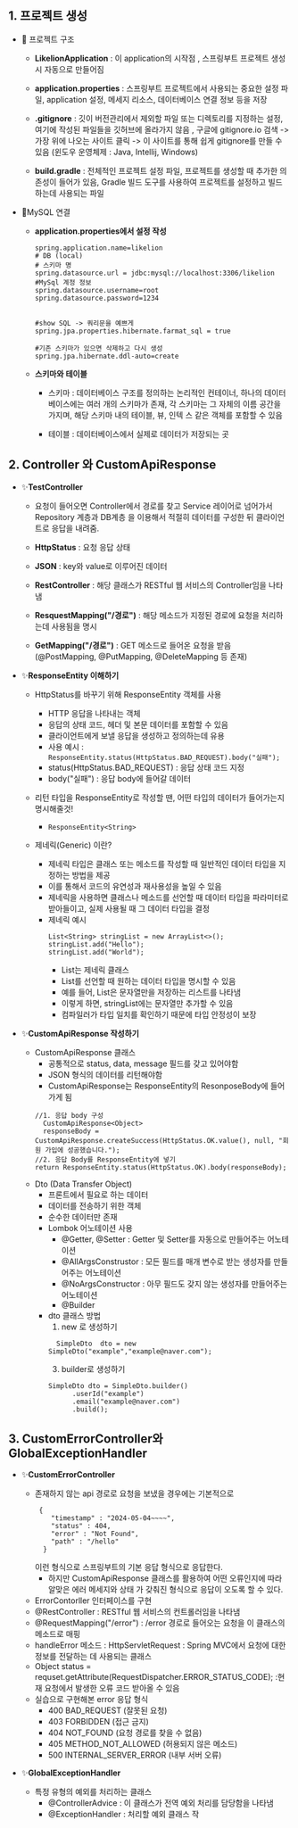 ## 1. 프로젝트 생성 
- 📁 프로젝트 구조
  - **LikelionApplication** : 이 application의 시작점 , 스프링부트 프로젝트 생성 시 자동으로 만들어짐
 
  - **application.properties** : 스프링부트 프로젝트에서 사용되는 중요한 설정 파일, application 설정, 메세지 리소스, 데이터베이스 연결 정보 등을 저장
 
  - **.gitignore** : 깃이 버전관리에서 제외할 파일 또는 디렉토리를 지정하는 설정, 여기에 작성된 파일들을 깃허브에 올라가지 않음 , 구글에 gitignore.io 검색 -> 가장 위에 나오는 사이트 클릭 -> 이 사이트를 통해 쉽게 gitignore를 만들 수 있음 (윈도우 운영체제 : Java, Intellij, Windows)
 
  - **build.gradle** : 전체적인 프로젝트 설정 파일, 프로젝트를 생성할 때 추가한 의존성이 들어가 있음, Gradle 빌드 도구를 사용하여 프로젝트를 설정하고 빌드하는데 사용되는 파일
 
- 📄MySQL 연결
  - **application.properties에서 설정 작성**
    ```
    spring.application.name=likelion
    # DB (local)
    # 스키마 명
    spring.datasource.url = jdbc:mysql://localhost:3306/likelion  
    #MySql 계정 정보
    spring.datasource.username=root
    spring.datasource.password=1234
    
    
    #show SQL -> 쿼리문을 예쁘게
    spring.jpa.properties.hibernate.farmat_sql = true
    
    #기존 스키마가 있으면 삭제하고 다시 생성
    spring.jpa.hibernate.ddl-auto=create
    ```
  - **스키마와 테이블**
    - 스키마 : 데이터베이스 구조를 정의하는 논리적인 컨테이너, 하나의 데이터베이스에는 여러 개의        스키마가 존재, 각 스키마는 그 자체의 이름 공간을 가지며, 해당 스키마 내의 테이블, 뷰, 인텍        스 같은 객체를 포함할 수 있음
   
    - 테이블 : 데이터베이스에서 실제로 데이터가 저장되는 곳

   
## 2. Controller 와 CustomApiResponse
- ✨**TestController**
  - 요청이 들어오면 Controller에서 경로를 찾고 Service 레이어로 넘어가서 Repository 계층과 DB계층     을 이용해서 적절히 데이터를 구성한 뒤 클라이언트로 응답을 내려줌.
    
  - **HttpStatus** : 요청 응답 상태
    
  - **JSON** : key와 value로 이루어진 데이터
    
  - **RestController** : 해당 클래스가 RESTful 웹 서비스의 Controller임을 나타냄
 
  - **ResquestMapping("/경로")** : 해당 메소드가 지정된 경로에 요청을 처리하는데 사용됨을 명시
 
  - **GetMapping("/경로")** : GET 메소드로 들어온 요청을 받음 (@PostMapping, @PutMapping, @DeleteMapping 등 존재)
- ✨**ResponseEntity 이해하기**
    - HttpStatus를 바꾸기 위해 ResponseEntity 객체를 사용
        - HTTP 응답을 나타내는 객체
        - 응답의 상태 코드, 헤더 및 본문 데이터를 포함할 수 있음
        - 클라이언트에게 보낼 응답을 생성하고 정의하는데 유용
        - 사용 예시 : ``` ResponseEntity.status(HttpStatus.BAD_REQUEST).body("실패"); ```
        - status(HttpStatus.BAD_REQUEST) : 응답 상태 코드 지정
        - body("실패") : 응답 body에 들어갈 데이터
          
    - 리턴 타입을 ResponseEntity로 작성할 땐, 어떤 타입의 데이터가 들어가는지 명시해줄것!
      - ``` ResponseEntity<String> ```
        
    - 제네릭(Generic) 이란?
       - 제네릭 타입은 클래스 또는 메소드를 작성할 때 일반적인 데이터 타입을 지정하는 방법을 제공
       - 이를 통해서 코드의 유연성과 재사용성을 높일 수 있음
       - 제네릭을 사용하면 클래스나 메소드를 선언할 때 데이터 타입을 파라미터로 받아들이고, 실제           사용될 때 그 데이터 타입을 결정
       - 제네릭 예시
         ```
         List<String> stringList = new ArrayList<>();
         stringList.add("Hello");
         stringList.add("World");
         ```
         - List는 제네릭 클래스
         - List를 선언할 때 원하는 데이터 타입을 명시할 수 있음
         - 예를 들어, List<String>은 문자열만을 저장하는 리스트를 나타냄
         - 이렇게 하면, stringList에는 문자열만 추가할 수 있음
         - 컴파일러가 타입 일치를 확인하기 때문에 타입 안정성이 보장

- ✨**CustomApiResponse 작성하기**
    - CustomApiResponse 클래스
        - 공통적으로 status, data, message 필드를 갖고 있어야함
        - JSON 형식의 데이터를 리턴해야함
        - CustomApiResponse는 ResponseEntity의 ResonposeBody에 들어가게 됨
        ```
        //1. 응답 body 구성
          CustomApiResponse<Object> 
          responseBody = CustomApiResponse.createSuccess(HttpStatus.OK.value(), null, "회원 가입에 성공했습니다.");
        //2. 응답 Body를 ResponseEntity에 넣기
        return ResponseEntity.status(HttpStatus.OK).body(responseBody);
        ```
    - Dto (Data Transfer Object)
      - 프론트에서 필요로 하는 데이터
      - 데이터를 전송하기 위한 객체
      - 순수한 데이터만 존재
      - Lombok 어노테이션 사용
          - @Getter, @Setter  : Getter 및 Setter를 자동으로 만들어주는 어노테이션
          - @AllArgsConstrustor : 모든 필드를 매개 변수로 받는 생성자를 만들어주는 어노테이션
          - @NoArgsConstructor : 아무 필드도 갖지 않는 생성자를 만들어주는 어노테이션
          - @Builder
      - dto 클래스 방법
        1. new 로 생성하기
          ```
            SimpleDto  dto = new SimpleDto("example","example@naver.com");
          ```
        3. builder로 생성하기
          ```
          SimpleDto dto = SimpleDto.builder()
                .userId("example")
                .email("example@naver.com")
                .build();
           ```
         


## 3. CustomErrorController와 GlobalExceptionHandler 
- ✨**CustomErrorController**
  - 존재하지 않는 api 경로로 요청을 보냈을 경우에는 기본적으로
    ```
     {
        "timestamp" : "2024-05-04~~~~",
        "status" : 404,
        "error" : "Not Found",
        "path" : "/hello"
      }
    ```
    이런 형식으로 스프링부트의 기본 응답 형식으로 응답한다.
    - 하지만 CustomApiResponse 클래스를 활용하여 어떤 오류인지에 따라 알맞은 에러 메세지와 상태        가 갖춰진 형식으로 응답이 오도록 할 수 있다.
  - ErrorContorller 인터페이스를 구현
   - @RestController : RESTful 웹 서비스의 컨트롤러임을 나타냄
   - @RequestMapping("/error") : /error 경로로 들어오는 요청을 이 클래스의 메소드로 매핑
  - handleError 메소드 : HttpServletRequest : Spring MVC에서 요청에 대한 정보를 전달하는 데 사용되는 클래스
  - Object status = requset.getAttribute(RequestDispatcher.ERROR_STATUS_CODE);
      :현재 요청에서 발생한 오류 코드 받아올 수 있음
  - 실습으로 구현해본 error 응답 형식
    - 400 BAD_REQUEST (잘못된 요청)
    - 403 FORBIDDEN (접근 금지)
    - 404 NOT_FOUND (요청 경로를 찾을 수 없음)
    - 405 METHOD_NOT_ALLOWED (허용되지 않은 메소드)
    - 500 INTERNAL_SERVER_ERROR (내부 서버 오류)

- ✨**GlobalExceptionHandler**
  - 특정 유형의 예외를 처리하는 클래스
    - @ControllerAdvice : 이 클래스가 전역 예외 처리를 담당함을 나타냄
    - @ExceptionHandler : 처리할 예외 클래스 작
